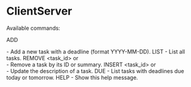 # ClientServer
Available commands:

ADD <summary> <description> <deadline> - Add a new task with a deadline (format YYYY-MM-DD).
LIST - List all tasks.
REMOVE <task_id> or <summary> - Remove a task by its ID or summary.
INSERT <task_id> or <summary> <description> - Update the description of a task.
DUE - List tasks with deadlines due today or tomorrow.
HELP - Show this help message.

